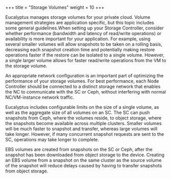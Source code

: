 +++
title = "Storage Volumes"
weight = 10
+++

Eucalyptus manages storage volumes for your private cloud. Volume management strategies are application specific, but this topic includes some general guidelines.When setting up your Storage Controller, consider whether performance (bandwidth and latency of read/write operations) or availability is more important for your application. For example, using several smaller volumes will allow snapshots to be taken on a rolling basis, decreasing each snapshot creation time and potentially making restore operations faster if the restore can be isolated to a single volume. However, a single larger volume allows for faster read/write operations from the VM to the storage volume. 

An appropriate network configuration is an important part of optimizing the performance of your storage volumes. For best performance, each Node Controller should be connected to a distinct storage network that enables the NC to communicate with the SC or Ceph, without interfering with normal NC/VM-instance network traffic. 

Eucalyptus includes configurable limits on the size of a single volume, as well as the aggregate size of all volumes on an SC. The SC can push snapshots from Ceph, where the volumes reside, to object storage, where the snapshots become available across multiple clusters. Smaller volumes will be much faster to snapshot and transfer, whereas large volumes will take longer. However, if many concurrent snapshot requests are sent to the SC, operations may take longer to complete. 

EBS volumes are created from snapshots on the SC or Ceph, after the snapshot has been downloaded from object storage to the device. Creating an EBS volume from a snapshot on the same cluster as the source volume of the snapshot will reduce delays caused by having to transfer snapshots from object storage. 


